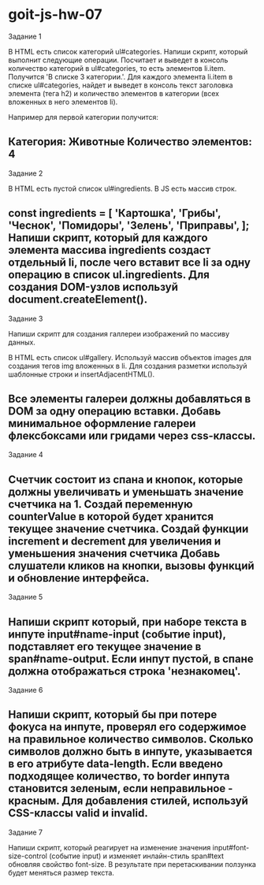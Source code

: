 # goit-js-hw-07
Задание 1

В HTML есть список категорий ul#categories.
Напиши скрипт, который выполнит следующие операции.
Посчитает и выведет в консоль количество категорий в ul#categories, то есть элементов li.item. Получится 'В списке 3 категории.'.
Для каждого элемента li.item в списке ul#categories, найдет и выведет в консоль текст заголовка элемента (тега h2) и количество элементов в категории (всех вложенных в него элементов li).

Например для первой категории получится:

Категория: Животные
Количество элементов: 4
-----------------------------------------------------------

Задание 2

В HTML есть пустой список ul#ingredients.
В JS есть массив строк.

const ingredients = [
  'Картошка',
  'Грибы',
  'Чеснок',
  'Помидоры',
  'Зелень',
  'Приправы',
];
Напиши скрипт, который для каждого элемента массива ingredients создаст отдельный li, после чего вставит все li за одну операцию в список ul.ingredients. Для создания DOM-узлов используй document.createElement().
-------------------------------------------------------------

Задание 3

Напиши скрипт для создания галлереи изображений по массиву данных.

В HTML есть список ul#gallery.
Используй массив объектов images для создания тегов img вложенных в li. Для создания разметки используй шаблонные строки и insertAdjacentHTML().

Все элементы галереи должны добавляться в DOM за одну операцию вставки.
Добавь минимальное оформление галереи флексбоксами или гридами через css-классы.
-----------------------------------------------------------------

Задание 4

Счетчик состоит из спана и кнопок, которые должны увеличивать и уменьшать значение счетчика на 1.
Создай переменную counterValue в которой будет хранится текущее значение счетчика.
Создай функции increment и decrement для увеличения и уменьшения значения счетчика
Добавь слушатели кликов на кнопки, вызовы функций и обновление интерфейса.
------------------------------------------------------------------

Задание 5

Напиши скрипт который, при наборе текста в инпуте input#name-input (событие input), подставляет его текущее значение в span#name-output. Если инпут пустой, в спане должна отображаться строка 'незнакомец'.
---------------------------------------------------------------------


Задание 6

Напиши скрипт, который бы при потере фокуса на инпуте, проверял его содержимое на правильное количество символов.
Сколько символов должно быть в инпуте, указывается в его атрибуте data-length.
Если введено подходящее количество, то border инпута становится зеленым, если неправильное - красным.
Для добавления стилей, используй CSS-классы valid и invalid.
----------------------------------------------------------------

Задание 7

Напиши скрипт, который реагирует на изменение значения input#font-size-control (событие input) и изменяет инлайн-стиль span#text обновляя свойство font-size. В результате при перетаскивании ползунка будет меняться размер текста.
